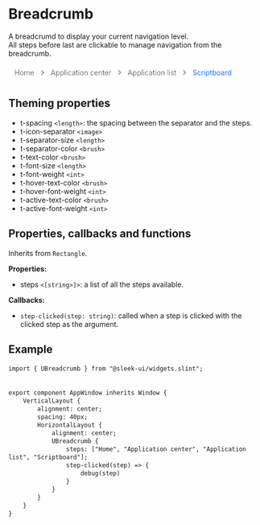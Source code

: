 
# Breadcrumb
A breadcrumd to display your current navigation level.  
All steps before last are clickable to manage navigation from the breadcrumb.  

![breadcrumb presentation](images/breadcrumb.png)

## Theming properties
- t-spacing `<length>`: the spacing between the separator and the steps.
- t-icon-separator `<image>`
- t-separator-size `<length>`
- t-separator-color `<brush>`
- t-text-color `<brush>`
- t-font-size `<length>`
- t-font-weight `<int>`
- t-hover-text-color `<brush>`
- t-hover-font-weight `<int>`
- t-active-text-color `<brush>`
- t-active-font-weight `<int>`
  
## Properties, callbacks and functions
Inherits from `Rectangle`.  

**Properties:**  
- steps `<[string>]>`: a list of all the steps available.

**Callbacks:**  
- `step-clicked(step: string)`: called when a step is clicked with the clicked step as the argument.

## Example
```slint
import { UBreadcrumb } from "@sleek-ui/widgets.slint";


export component AppWindow inherits Window {
	VerticalLayout {
        alignment: center;
        spacing: 40px;
        HorizontalLayout {
            alignment: center;
            UBreadcrumb {
                steps: ["Home", "Application center", "Application list", "Scriptboard"];
                step-clicked(step) => {
                    debug(step)
                }
            }
        }
    }
}
```